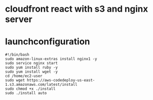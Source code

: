 # cloudfront react with s3 and nginx server

# launchconfiguration

```
#!/bin/bash
sudo amazon-linux-extras install nginx1 -y
sudo service nginx start
sudo yum install ruby -y
sudo yum install wget -y
cd /home/ec2-user
sudo wget https://aws-codedeploy-us-east-1.s3.amazonaws.com/latest/install
sudo chmod +x ./install
sudo ./install auto

```
